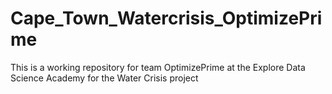 # Cape_Town_Watercrisis_OptimizePrime
This is a working repository for team OptimizePrime at the Explore Data Science Academy for the Water Crisis project

